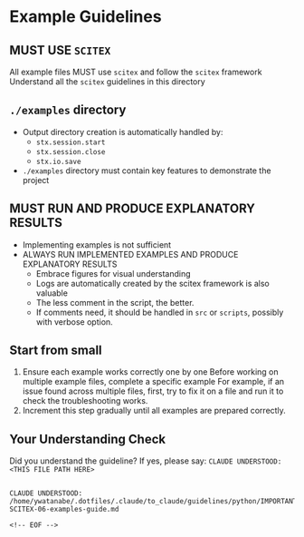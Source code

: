 <!-- ---
!-- Timestamp: 2025-08-31 17:55:12
!-- Author: ywatanabe
!-- File: /home/ywatanabe/.dotfiles/.claude/to_claude/guidelines/python/SCITEX-06-examples-guide.md
!-- --- -->

# Example Guidelines

## MUST USE `SCITEX`
All example files MUST use `scitex` and follow the `scitex` framework
Understand all the `scitex` guidelines in this directory

## `./examples` directory
- Output directory creation is automatically handled by:
  - `stx.session.start`
  - `stx.session.close`
  - `stx.io.save`
- `./examples` directory must contain key features to demonstrate the project

## MUST RUN AND PRODUCE EXPLANATORY RESULTS
- Implementing examples is not sufficient
- ALWAYS RUN IMPLEMENTED EXAMPLES AND PRODUCE EXPLANATORY RESULTS
  - Embrace figures for visual understanding
  - Logs are automatically created by the scitex framework is also valuable
  - The less comment in the script, the better.
  - If comments need, it should be handled in `src` or `scripts`, possibly with verbose option.

## Start from small
1. Ensure each example works correctly one by one
   Before working on multiple example files, complete a specific example
   For example, if an issue found across multiple files, first, try to fix it on a file and run it to check the troubleshooting works.
2. Increment this step gradually until all examples are prepared correctly.


## Your Understanding Check
Did you understand the guideline? If yes, please say:
`CLAUDE UNDERSTOOD: <THIS FILE PATH HERE>`
```

CLAUDE UNDERSTOOD: /home/ywatanabe/.dotfiles/.claude/to_claude/guidelines/python/IMPORTANT-SCITEX-06-examples-guide.md

<!-- EOF -->